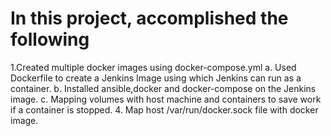 # In this project, accomplished the following
1.Created multiple docker images using docker-compose.yml
	a. Used Dockerfile to create a Jenkins Image using which Jenkins can run as a container.
	b. Installed ansible,docker and docker-compose on the Jenkins image.
	c. Mapping volumes with host machine and  containers to save work if a container is stopped.
	4. Map host /var/run/docker.sock file with docker image.

